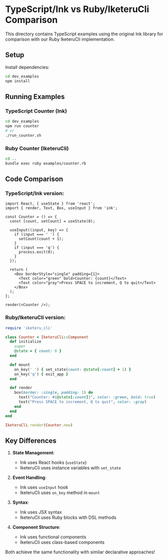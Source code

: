 # TypeScript/Ink vs Ruby/IketeruCli Comparison

This directory contains TypeScript examples using the original Ink library for comparison with our Ruby IketeruCli implementation.

## Setup

Install dependencies:
```bash
cd dev_examples
npm install
```

## Running Examples

### TypeScript Counter (Ink)
```bash
cd dev_examples
npm run counter
# or
./run_counter.sh
```

### Ruby Counter (IketeruCli)
```bash
cd ..
bundle exec ruby examples/counter.rb
```

## Code Comparison

### TypeScript/Ink version:
```tsx
import React, { useState } from 'react';
import { render, Text, Box, useInput } from 'ink';

const Counter = () => {
  const [count, setCount] = useState(0);

  useInput((input, key) => {
    if (input === ' ') {
      setCount(count + 1);
    }
    if (input === 'q') {
      process.exit(0);
    }
  });

  return (
    <Box borderStyle="single" padding={1}>
      <Text color="green" bold>Counter: {count}</Text>
      <Text color="gray">Press SPACE to increment, Q to quit</Text>
    </Box>
  );
};

render(<Counter />);
```

### Ruby/IketeruCli version:
```ruby
require 'iketeru_cli'

class Counter < IketeruCli::Component
  def initialize
    super
    @state = { count: 0 }
  end

  def mount
    on_key(' ') { set_state(count: @state[:count] + 1) }
    on_key('q') { exit_app }
  end

  def render
    box(border: :single, padding: 1) do
      text("Counter: #{@state[:count]}", color: :green, bold: true)
      text("Press SPACE to increment, Q to quit", color: :gray)
    end
  end
end

IketeruCli.render(Counter.new)
```

## Key Differences

1. **State Management**: 
   - Ink uses React hooks (`useState`)
   - IketeruCli uses instance variables with `set_state`

2. **Event Handling**:
   - Ink uses `useInput` hook
   - IketeruCli uses `on_key` method in `mount`

3. **Syntax**:
   - Ink uses JSX syntax
   - IketeruCli uses Ruby blocks with DSL methods

4. **Component Structure**:
   - Ink uses functional components
   - IketeruCli uses class-based components

Both achieve the same functionality with similar declarative approaches!